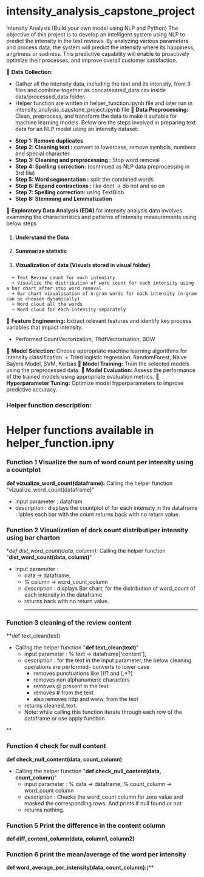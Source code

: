 # intensity_analysis_capstone_project
Intensity Analysis (Build your own model using NLP and Python) 
The objective of this project is to develop an intelligent system using NLP to predict the intensity in the text reviews. By analyzing various parameters and process data, the system will predict the intensity where its happiness, angriness or sadness. This predictive capability will enable to proactively optimize their processes, and improve overall customer satisfaction.

	**Data Collection:** 
  + Gather all the intensity data, including the text and its intensity, from 3 files and combine together as concatenated_data.csv inside data/processed_data folder.
  + Helper function are written in helper_function.ipynb file and later run in intensity_analysis_capstone_project.ipynb file
	**Data Preprocessing:** Clean, preprocess, and transform the data to make it suitable for machine learning models.
Below are the steps involved in preparing text data for an NLP model using an intensity dataset:
- **Step 1: Remove duplicates**
- **Step 2: Cleaning text :** convert to lowercase, remove symbols, numbers and special character
- **Step 3: Cleaning and preprocessing :** Stop word removal
- **Step 4: Spelling correction:** (continued as NLP data preprocessing in 3rd file)
- **Step 5: Word segmentation :** split the combined words
- **Step 6: Expand contractions :** like dont -> do not and so on
- **Step 7: Spelling correction:** using TextBlob
- **Step 8: Stemming and Lemmatization**
  
	**Exploratory Data Analysis (EDA)** for intensity analysis data involves examining the characteristics and patterns of intensity measurements using below steps

  1.	#### Understand the Data
  2.	#### Summarize statistic
  3.	#### Vizualization of data (Visuals stored in visual folder)
      + Text Review count for each intensity
      + Visualize the distribution of word count for each intensity using a bar chart after stop word removal
      + Bar chart vizualisation of n-gram words for each intensity (n-gram can be choosen dynamically)
      + Word cloud all the words
      + Word cloud for each intensity separately
   
	**Feature Engineering:** Extract relevant features and identify key process variables that impact intensity.
  + Performed CountVectorization, TfidfVectorisation, BOW
    
	**Model Selection:** Choose appropriate machine learning algorithms for intensity classification.
    + Tried logistic regression, RandomForest, Naive Bayers Model, SVM, Kerbas
	**Model Training:** Train the selected models using the preprocessed data.
	**Model Evaluation:** Assess the performance of the trained models using appropriate evaluation metrics.
	**Hyperparameter Tuning:** Optimize model hyperparameters to improve predictive accuracy.


### Helper function description:
# Helper functions available in helper_function.ipny


### **Function 1** Visualize the sum of word count per intensity using a countplot
**def vizualize_word_count(dataframe):** Calling the helper function "vizualize_word_count(dataframe)"
  - input parameter : datafram
  - description : displays the countplot of for each intensity in the dataframe : lables each bar with the count
returns back with no return value.

### **Function 2** Visualization of dork count distributiper intensity using bar charton 
**def dist_word_count(data, column):* Calling the helper function "**dist_word_count(data, column)**"
  + input parameter :
       - data -> dataframe,
       - % column -> word_count_column
    + description : displays Bar chart, for the distribution of word_count of each intensity in the dataframe
    + returns back with no return value.
      ****

### **Function 3** cleaning of the review content
**def text_clean(text)
* Calling the helper function "**def text_clean(text)**"
    + input parameter :
        % text -> dataframe['content'],
    + description : for the text in the input parameter, the below cleaning operations are performed- converts to lower case
        - removes punctuations like ()!? and  [.*?\]
        - removes non alphanumeric characters
        - removes @ present in the text
        - removes # from the text
        - also removes http and www. from the text
    + returns cleaned_text.
    + Note: while calling this function iterate through each row of the dataframe or use apply function

**

### **Function 4** check for null content
**def check_null_content(data, count_column)**

* Calling the helper function "**def check_null_content(data, count_column)**"
    + input parameter :
        % data -> dataframe,
        % count_column -> word_count column
    + description : Checks the word_count column for zero value and masked the corresponding rows. And prints if null found or not
    + returns nothing.

### **Function 5** Print the difference in the content column
**def diff_content_column(data, column1, column2)**

### **Function 6** print the mean/average of the word per intensity
**def word_average_per_intensity(data, count_column):**)**
